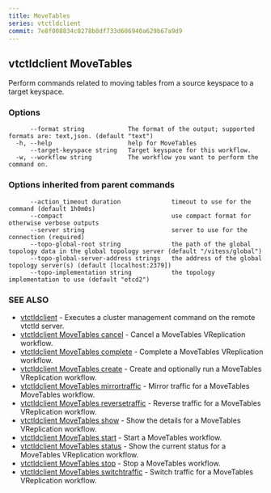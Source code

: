 ```yaml
---
title: MoveTables
series: vtctldclient
commit: 7e8f008834c0278b8df733d606940a629b67a9d9
---
```

## vtctldclient MoveTables

Perform commands related to moving tables from a source keyspace to a target keyspace.

### Options

```
      --format string            The format of the output; supported formats are: text,json. (default "text")
  -h, --help                     help for MoveTables
      --target-keyspace string   Target keyspace for this workflow.
  -w, --workflow string          The workflow you want to perform the command on.
```

### Options inherited from parent commands

```
      --action_timeout duration              timeout to use for the command (default 1h0m0s)
      --compact                              use compact format for otherwise verbose outputs
      --server string                        server to use for the connection (required)
      --topo-global-root string              the path of the global topology data in the global topology server (default "/vitess/global")
      --topo-global-server-address strings   the address of the global topology server(s) (default [localhost:2379])
      --topo-implementation string           the topology implementation to use (default "etcd2")
```

### SEE ALSO

* [vtctldclient](../)	 - Executes a cluster management command on the remote vtctld server.
* [vtctldclient MoveTables cancel](./vtctldclient_movetables_cancel/)	 - Cancel a MoveTables VReplication workflow.
* [vtctldclient MoveTables complete](./vtctldclient_movetables_complete/)	 - Complete a MoveTables VReplication workflow.
* [vtctldclient MoveTables create](./vtctldclient_movetables_create/)	 - Create and optionally run a MoveTables VReplication workflow.
* [vtctldclient MoveTables mirrortraffic](./vtctldclient_movetables_mirrortraffic/)	 - Mirror traffic for a MoveTables MoveTables workflow.
* [vtctldclient MoveTables reversetraffic](./vtctldclient_movetables_reversetraffic/)	 - Reverse traffic for a MoveTables VReplication workflow.
* [vtctldclient MoveTables show](./vtctldclient_movetables_show/)	 - Show the details for a MoveTables VReplication workflow.
* [vtctldclient MoveTables start](./vtctldclient_movetables_start/)	 - Start a MoveTables workflow.
* [vtctldclient MoveTables status](./vtctldclient_movetables_status/)	 - Show the current status for a MoveTables VReplication workflow.
* [vtctldclient MoveTables stop](./vtctldclient_movetables_stop/)	 - Stop a MoveTables workflow.
* [vtctldclient MoveTables switchtraffic](./vtctldclient_movetables_switchtraffic/)	 - Switch traffic for a MoveTables VReplication workflow.

